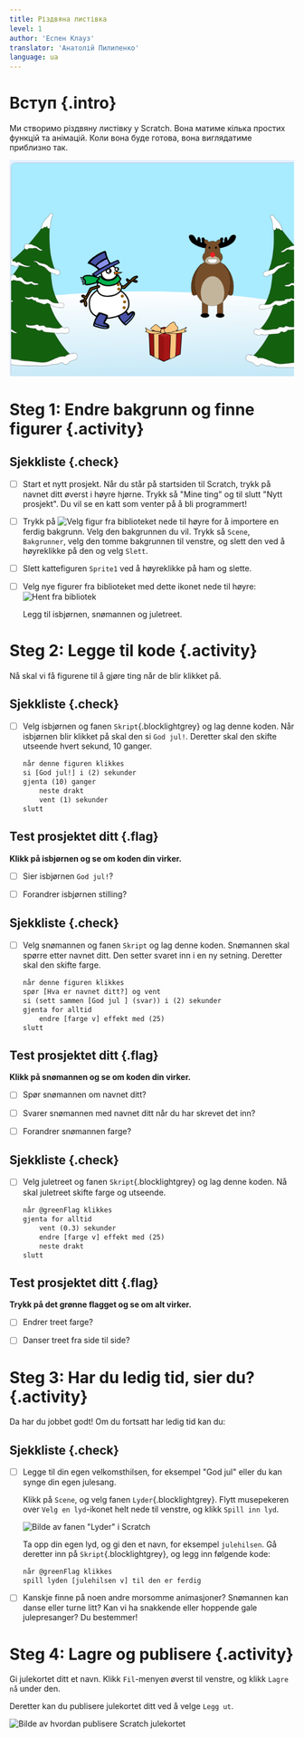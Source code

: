 ```yaml
---
title: Різдвяна листівка
level: 1
author: 'Еспен Клауз'
translator: 'Анатолій Пилипенко'
language: ua
---
```



# Вступ {.intro}

Ми створимо різдвяну листівку у Scratch. Вона матиме кілька простих функцій та анімацій. Коли вона буде готова, вона виглядатиме приблизно так.

![Eksempel på bilde av et julekort](julekort_ua.png)

# Steg 1: Endre bakgrunn og finne figurer {.activity}

## Sjekkliste {.check}

- [ ] Start et nytt prosjekt. Når du står på startsiden til Scratch,
  trykk på navnet ditt øverst i høyre hjørne.  Trykk så "Mine ting" og
  til slutt "Nytt prosjekt". Du vil se en katt som venter på å bli
  programmert!

- [ ] Trykk på
![Velg figur fra biblioteket](../bilder/velg-bakgrunn.png) nede til
høyre for å importere en ferdig bakgrunn. Velg den bakgrunnen du
vil. Trykk så `Scene`, `Bakgrunner`, velg den tomme bakgrunnen til
venstre, og slett den ved å høyreklikke på den og velg `Slett`.

- [ ] Slett kattefiguren `Sprite1` ved å høyreklikke på ham og slette.

- [ ] Velg nye figurer fra biblioteket med dette ikonet nede til
  høyre: ![Hent fra bibliotek](../bilder/hent-fra-bibliotek.png)

   Legg til isbjørnen, snømannen og juletreet.


# Steg 2: Legge til kode {.activity}

Nå skal vi få figurene til å gjøre ting når de blir klikket på.

## Sjekkliste {.check}

- [ ] Velg isbjørnen og fanen `Skript`{.blocklightgrey} og lag denne
  koden. Når isbjørnen blir klikket på skal den si `God jul!`.
  Deretter skal den skifte utseende hvert sekund, 10 ganger.

  ```blocks
  når denne figuren klikkes
  si [God jul!] i (2) sekunder
  gjenta (10) ganger
      neste drakt
      vent (1) sekunder
  slutt
  ```

## Test prosjektet ditt {.flag}

__Klikk på isbjørnen og se om koden din virker.__

- [ ] Sier isbjørnen `God jul!`?

- [ ] Forandrer isbjørnen stilling?

## Sjekkliste {.check}

- [ ] Velg snømannen og fanen `Skript` og lag denne koden.  Snømannen skal
  spørre etter navnet ditt. Den setter svaret inn i en ny
  setning. Deretter skal den skifte farge.

  ```blocks
  når denne figuren klikkes
  spør [Hva er navnet ditt?] og vent
  si (sett sammen [God jul ] (svar)) i (2) sekunder
  gjenta for alltid
      endre [farge v] effekt med (25)
  slutt
  ```

## Test prosjektet ditt {.flag}

__Klikk på snømannen og se om koden din virker.__

- [ ] Spør snømannen om navnet ditt?

- [ ] Svarer snømannen med navnet ditt når du har skrevet det inn?

- [ ] Forandrer snømannen farge?

## Sjekkliste {.check}

- [ ] Velg juletreet og fanen `Skript`{.blocklightgrey} og lag denne
koden.  Nå skal juletreet skifte farge og utseende.

  ```blocks
  når @greenFlag klikkes
  gjenta for alltid
      vent (0.3) sekunder
      endre [farge v] effekt med (25)
      neste drakt
  slutt
  ```

## Test prosjektet ditt {.flag}

__Trykk på det grønne flagget og se om alt virker.__

- [ ] Endrer treet farge?

- [ ] Danser treet fra side til side?


# Steg 3: Har du ledig tid, sier du? {.activity}

Da har du jobbet godt! Om du fortsatt har ledig tid kan du:

## Sjekkliste {.check}

- [ ] Legge til din egen velkomsthilsen, for eksempel "God jul" eller du
kan synge din egen julesang.

  Klikk på `Scene`, og velg fanen `Lyder`{.blocklightgrey}. Flytt
  musepekeren over `Velg en lyd`-ikonet helt nede til venstre, og
  klikk `Spill inn lyd`.

  ![Bilde av fanen "Lyder" i Scratch](lyder.png)

   Ta opp din egen lyd, og gi den et navn, for
  eksempel `julehilsen`. Gå deretter inn på `Skript`{.blocklightgrey},
  og legg inn følgende kode:

  ```blocks
  når @greenFlag klikkes
  spill lyden [julehilsen v] til den er ferdig
  ```

- [ ] Kanskje finne på noen andre morsomme animasjoner? Snømannen kan
danse eller turne litt? Kan vi ha snakkende eller hoppende gale
julepresanger? Du bestemmer!


# Steg 4: Lagre og publisere {.activity}

Gi julekortet ditt et navn. Klikk `Fil`-menyen øverst til venstre, og klikk `Lagre nå` under den.

Deretter kan du publisere julekortet ditt ved å velge `Legg ut`.

![Bilde av hvordan publisere Scratch julekortet](leggut.png)
